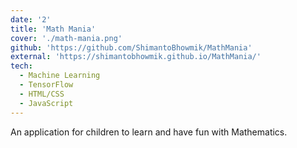 ```yaml
---
date: '2'
title: 'Math Mania'
cover: './math-mania.png'
github: 'https://github.com/ShimantoBhowmik/MathMania'
external: 'https://shimantobhowmik.github.io/MathMania/'
tech:
  - Machine Learning
  - TensorFlow
  - HTML/CSS
  - JavaScript
---
```


An application for children to learn and have fun with Mathematics.

